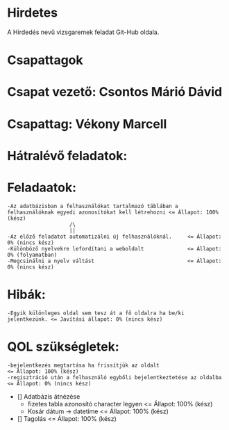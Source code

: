 # Hirdetes
A Hirdedés nevű vizsgaremek feladat Git-Hub oldala.

##

# Csapattagok


# Csapat vezető: Csontos Márió Dávid

# Csapattag: Vékony Marcell

##

# Hátralévő feladatok:

  # Feladaatok:

    -Az adatbázisban a felhasználókat tartalmazó táblában a felhasználóknak egyedi azonosítókat kell létrehozni <= Állapot: 100% (kész)
                        /\
                        ||
    -Az előző feladatot automatizálni új felhasználóknál.     <= Állapot: 0% (nincs kész)
    -Különböző nyelvekre lefordítani a weboldalt              <= Állapot: 0% (folyamatban)
    -Megcsinálni a nyelv váltást                              <= Állapot: 0% (nincs kész)

  # Hibák:

    -Egyik különleges oldal sem tesz át a fő oldalra ha be/ki jelentkezünk. <= Javítási állapot: 0% (nincs kész)
    
  # QOL szükségletek:

    -bejelentkezés megtartása ha frissítjük az oldalt                       <= Állapot: 100% (kész)
    -regisztráció után a felhasználó egybőli bejelentkeztetése az oldalba   <= Állapot: 0% (nincs kész)

- [] Adatbázis átnézése 
  - fizetes tabla azonosító character legyen          <= Állapot: 100% (kész)
  - Kosár dátum -> datetime                           <= Állapot: 100% (kész)
- [] Tagolás                                          <= Állapot: 100% (kész)
